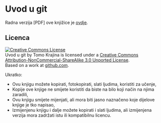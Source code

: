 Uvod u git
==========

Radna verzija [PDF] ove knjižice je [ovdje](http://tkrajina.github.com/uvod-u-git/git.pdf).

Licenca
-------

<a rel="license" href="http://creativecommons.org/licenses/by-nc-sa/3.0/"><img alt="Creative Commons License" style="border-width:0" src="http://i.creativecommons.org/l/by-nc-sa/3.0/88x31.png" /></a><br /><span xmlns:dct="http://purl.org/dc/terms/" href="http://purl.org/dc/dcmitype/Text" property="dct:title" rel="dct:type">Uvod u git</span> by <span xmlns:cc="http://creativecommons.org/ns#" property="cc:attributionName">Tomo Krajina</span> is licensed under a <a rel="license" href="http://creativecommons.org/licenses/by-nc-sa/3.0/">Creative Commons Attribution-NonCommercial-ShareAlike 3.0 Unported License</a>.<br />Based on a work at <a xmlns:dct="http://purl.org/dc/terms/" href="https://github.com/tkrajina/uvod-u-git" rel="dct:source">github.com</a>.

Ukratko:
* Ovu knjigu možete kopirati, fotokopirati, slati ljudima, koristiti za učenje,
* Kopije ove knjige ne smijete koristiti da biste na bilo koji način na njima zaradili,
* Ovu knjigu smijete mijenjati, ali mora biti jasno naznačeno koje dijelove knjige je tko napisao,
* Izmijenjenu knjigu i dalje možete kopirati i slati ljudima, ali izmijenjena verzija mora zadržati istu ili kompatibilnu licencu.
